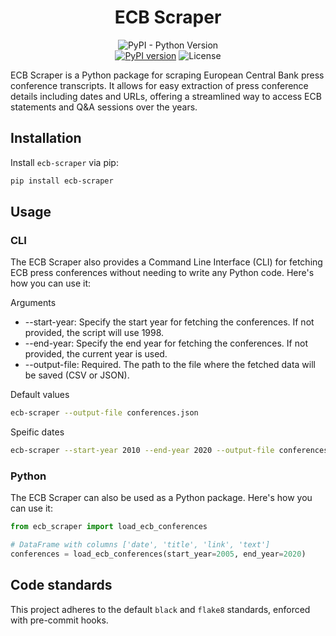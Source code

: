 <h1 align="center">ECB Scraper</h1>

<p align="center">
    <img alt="PyPI - Python Version" src="https://img.shields.io/pypi/pyversions/ecb-scraper">
    <br>
    <a href="https://pypi.org/project/ecb-scraper/"><img src="https://badge.fury.io/py/ecb-scraper.svg" alt="PyPI version"></a>
    <img src="https://img.shields.io/badge/license-MIT-green.svg" alt="License">
</p>

ECB Scraper is a Python package for scraping European Central Bank press conference transcripts. It allows for easy extraction of press conference details including dates and URLs, offering a streamlined way to access ECB statements and Q&A sessions over the years.

## Installation

Install `ecb-scraper` via pip:

```bash
pip install ecb-scraper
```

## Usage

### CLI

The ECB Scraper also provides a Command Line Interface (CLI) for fetching ECB press conferences without needing to write any Python code. Here's how you can use it:

Arguments
- --start-year: Specify the start year for fetching the conferences. If not provided, the script will use 1998.
- --end-year: Specify the end year for fetching the conferences. If not provided, the current year is used.
- --output-file: Required. The path to the file where the fetched data will be saved (CSV or JSON).

Default values
```bash
ecb-scraper --output-file conferences.json
```

Speific dates
```bash
ecb-scraper --start-year 2010 --end-year 2020 --output-file conferences.json
```



### Python

The ECB Scraper can also be used as a Python package. Here's how you can use it:

```python
from ecb_scraper import load_ecb_conferences

# DataFrame with columns ['date', 'title', 'link', 'text']
conferences = load_ecb_conferences(start_year=2005, end_year=2020)
```

## Code standards

This project adheres to the default `black` and `flake8` standards, enforced with pre-commit hooks.

